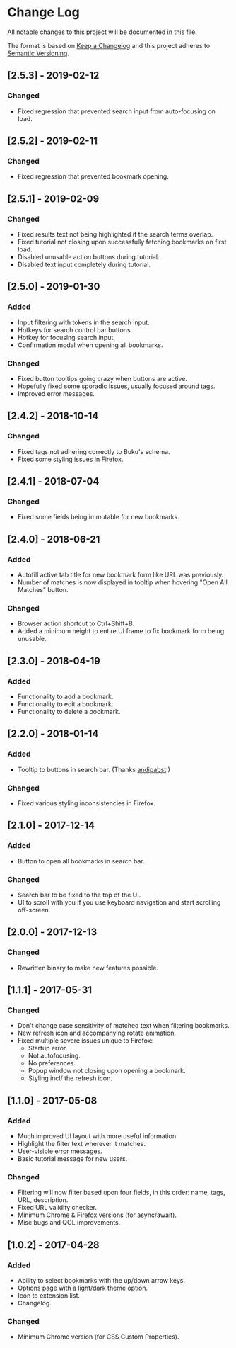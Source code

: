 # Change Log
All notable changes to this project will be documented in this file.

The format is based on [Keep a Changelog](http://keepachangelog.com/)
and this project adheres to [Semantic Versioning](http://semver.org/).

## [2.5.3] - 2019-02-12
### Changed
- Fixed regression that prevented search input from auto-focusing on load.

## [2.5.2] - 2019-02-11
### Changed
- Fixed regression that prevented bookmark opening.

## [2.5.1] - 2019-02-09
### Changed
- Fixed results text not being highlighted if the search terms overlap.
- Fixed tutorial not closing upon successfully fetching bookmarks on first load.
- Disabled unusable action buttons during tutorial.
- Disabled text input completely during tutorial.

## [2.5.0] - 2019-01-30
### Added
- Input filtering with tokens in the search input.
- Hotkeys for search control bar buttons.
- Hotkey for focusing search input.
- Confirmation modal when opening all bookmarks.

### Changed
- Fixed button tooltips going crazy when buttons are active.
- Hopefully fixed some sporadic issues, usually focused around tags.
- Improved error messages.

## [2.4.2] - 2018-10-14
### Changed
- Fixed tags not adhering correctly to Buku's schema.
- Fixed some styling issues in Firefox.

## [2.4.1] - 2018-07-04
### Changed
- Fixed some fields being immutable for new bookmarks.

## [2.4.0] - 2018-06-21
### Added
- Autofill active tab title for new bookmark form like URL was previously.
- Number of matches is now displayed in tooltip when hovering "Open All Matches" button.

### Changed
- Browser action shortcut to Ctrl+Shift+B.
- Added a minimum height to entire UI frame to fix bookmark form being unusable.

## [2.3.0] - 2018-04-19
### Added
- Functionality to add a bookmark.
- Functionality to edit a bookmark.
- Functionality to delete a bookmark.

## [2.2.0] - 2018-01-14
### Added
- Tooltip to buttons in search bar. (Thanks [andipabst](https://github.com/andipabst)!)

### Changed
- Fixed various styling inconsistencies in Firefox.

## [2.1.0] - 2017-12-14
### Added
- Button to open all bookmarks in search bar.

### Changed
- Search bar to be fixed to the top of the UI.
- UI to scroll with you if you use keyboard navigation and start scrolling off-screen.

## [2.0.0] - 2017-12-13
### Changed
- Rewritten binary to make new features possible.

## [1.1.1] - 2017-05-31
### Changed
- Don't change case sensitivity of matched text when filtering bookmarks.
- New refresh icon and accompanying rotate animation.
- Fixed multiple severe issues unique to Firefox:
	- Startup error.
	- Not autofocusing.
	- No preferences.
	- Popup window not closing upon opening a bookmark.
	- Styling incl/ the refresh icon.

## [1.1.0] - 2017-05-08
### Added
- Much improved UI layout with more useful information.
- Highlight the filter text wherever it matches.
- User-visible error messages.
- Basic tutorial message for new users.

### Changed
- Filtering will now filter based upon four fields, in this order: name, tags, URL, description.
- Fixed URL validity checker.
- Minimum Chrome & Firefox versions (for async/await).
- Misc bugs and QOL improvements.

## [1.0.2] - 2017-04-28
### Added
- Ability to select bookmarks with the up/down arrow keys.
- Options page with a light/dark theme option.
- Icon to extension list.
- Changelog.

### Changed
- Minimum Chrome version (for CSS Custom Properties).
